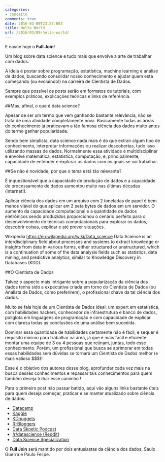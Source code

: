 ```yaml
---
categories:
- conceito
comments: true
date: 2016-03-09T23:27:00Z
title: Hello World
url: /2016/03/09/hello-world/
---
```


E nasce hoje o **Full Join**!

Um blog sobre data science e tudo mais que envolve a arte de trabalhar com dados.

A ideia é postar sobre programação, estatística, machine learning e análise de dados, buscando consolidar nosso conhecimento e ajudar quem está começando (ou evoluindo!) na carreira de Cientista de Dados.


<!-- More -->


Sempre que possível os posts serão em formatos de tutoriais, com exemplos práticos, explicações teóricas e links de referência. 


##Mas, afinal, o que é data science? 

Apesar de ser um termo que vem ganhando bastante relevância, não se trata de uma atividade completamente nova. Basicamente todas as áreas do conhecimento já praticavam a tão famosa ciência dos dados muito antes do termo ganhar popularidade. 


Sendo bem simplista, data science nada mais é do que extrair algum tipo de conhecimento, interpretar informações ou realizar descobertas, tudo isso utilizando massas de dados. Normalmente essa atividade é multidisciplinar e envolve matemática, estatística, computação, e, principalmente, capacidade de entender e explorar os dados com os quais se vai trabalhar. 


##Se não é novidade, por que o tema está tão relevante? 

É inquestionável que a capacidade de produção de dados e a capacidade de processamento de dados aumentou muito nas últimas décadas (internet!). 


Aplicar ciência dos dados em um arquivo com 2 toneladas de papel é bem menos viável do que aplicar em 2 peta bytes de dados em um servidor. O aumento da capacidade computacional e a quantidade de dados eletrônicos sendo produzidos proporcionou o cenário perfeito para o desenvolvimento de técnicas computacionais para explorar os dados, descobrir coisas, explicar e até prever situações.


Wikipedia https://en.wikipedia.org/wiki/Data_science
Data Science is an interdisciplinary field about processes and systems to extract knowledge or insights from data in various forms, either structured or unstructured, which is a continuation of some of the data analysis fields such as statistics, data mining, and predictive analytics, similar to Knowledge Discovery in Databases (KDD).



##O Cientista de Dados

Talvez o aspecto mais intrigante sobre a popularização da ciência dos dados tenha sido a expectativa criada em torno do Cientista de Dados (ou Analista de Dados, como preferirem), o profissional chave da tal ciência dos dados. 


Muito se fala hoje de um Cientista de Dados ideal: um expert em estatística, com habilidades hackers, conhecedor de infraestrutura e banco de dados, poliglota em linguagens de programação e com capacidade de explicar com clareza todas as conclusões de uma análise bem sucedida. 


Dominar essa quantidade de habilidades certamente não é fácil, e sequer é requisito mínimo para trabalhar na área, já que é mais fácil e eficiente montar uma equipe de 3 ou 4 pessoas que reúnam, juntas, todo esse conhecimento. Porém, um profissional que busca se aprimorar em todas essas habilidades sem dúvidas se tornará um Cientista de Dados melhor (e mais valioso $$$)! 


Esse é o objetivo dos autores desse blog, aprofundar cada vez mais na busca desses conhecimentos e repassar tais conhecimentos para quem também deseja trilhar esse caminho !


Para o primeiro post não passar batido, aqui vão alguns links bastante úteis para quem deseja começar, praticar e se manter atualizado sobre ciência de dados:


* [Datacamp](https://www.datacamp.com/)
* [Kaggle](https://www.kaggle.com)
* [KDnuggets](http://www.kdnuggets.com/)
* [R-Bloggers](http://www.r-bloggers.com/)
* [Data Skpetic Podcast](http://pca.st/dataskeptic)
* [/r/datascience (Reddit)](https://www.reddit.com/r/datascience/)
* [Data Science Specialization](https://www.coursera.org/specializations/jhu-data-science)


O **Full Join** será mantido por dois entusiastas da ciência dos dados, Saulo Guerra e Paulo Felipe.
